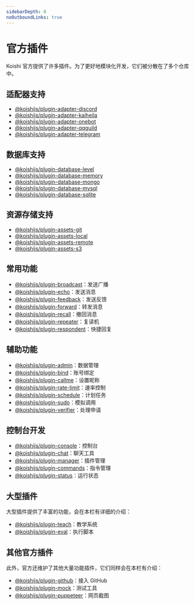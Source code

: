 ```yaml
---
sidebarDepth: 0
noOutboundLinks: true
---
```


# 官方插件

Koishi 官方提供了许多插件。为了更好地模块化开发，它们被分散在了多个仓库中。

## 适配器支持

- [@koishijs/plugin-adapter-discord](./adapter/discord.md)
- [@koishijs/plugin-adapter-kaiheila](./adapter/kaiheila.md)
- [@koishijs/plugin-adapter-onebot](./adapter/onebot.md)
- [@koishijs/plugin-adapter-qqguild](./adapter/qqguild.md)
- [@koishijs/plugin-adapter-telegram](./adapter/telegram.md)

## 数据库支持

- [@koishijs/plugin-database-level](./database/level.md)
- [@koishijs/plugin-database-memory](./database/memory.md)
- [@koishijs/plugin-database-mongo](./database/mongo.md)
- [@koishijs/plugin-database-mysql](./database/mysql.md)
- [@koishijs/plugin-database-sqlite](./database/sqlite.md)

## 资源存储支持

- [@koishijs/plugin-assets-git](./assets/git.md)
- [@koishijs/plugin-assets-local](./assets/local.md)
- [@koishijs/plugin-assets-remote](./assets/remote.md)
- [@koishijs/plugin-assets-s3](./assets/s3.md)

## 常用功能

- [@koishijs/plugin-broadcast](./accessibility/broadcast.md)：发送广播
- [@koishijs/plugin-echo](./accessibility/echo.md)：发送消息
- [@koishijs/plugin-feedback](./accessibility/feedback.md)：发送反馈
- [@koishijs/plugin-forward](./accessibility/forward.md)：转发消息
- [@koishijs/plugin-recall](./accessibility/recall.md)：撤回消息
- [@koishijs/plugin-repeater](./accessibility/repeater.md)：复读机
- [@koishijs/plugin-respondent](./accessibility/respondent.md)：快捷回复

## 辅助功能

- [@koishijs/plugin-admin](./accessibility/admin.md)：数据管理
- [@koishijs/plugin-bind](./accessibility/bind.md)：账号绑定
- [@koishijs/plugin-callme](./accessibility/callme.md)：设置昵称
- [@koishijs/plugin-rate-limit](./accessibility/rate-limit.md)：速率控制
- [@koishijs/plugin-schedule](./accessibility/schedule.md)：计划任务
- [@koishijs/plugin-sudo](./accessibility/sudo.md)：模拟调用
- [@koishijs/plugin-verifier](./accessibility/verifier.md)：处理申请

## 控制台开发

- [@koishijs/plugin-console](./console/console.md)：控制台
- [@koishijs/plugin-chat](./console/chat.md)：聊天工具
- [@koishijs/plugin-manager](./console/manager.md)：插件管理
- [@koishijs/plugin-commands](./console/commands.md)：指令管理
- [@koishijs/plugin-status](./console/status.md)：运行状态

## 大型插件

大型插件提供了丰富的功能，会在本栏有详细的介绍：

- [@koishijs/plugin-teach](./teach/)：教学系统
- [@koishijs/plugin-eval](./eval/)：执行脚本

## 其他官方插件

此外，官方还维护了其他大量功能插件，它们同样会在本栏有介绍：

- [@koishijs/plugin-github](./other/github.md)：接入 GitHub
- [@koishijs/plugin-mock](./other/mock.md)：测试工具
- [@koishijs/plugin-puppeteer](./other/puppeteer.md)：网页截图
